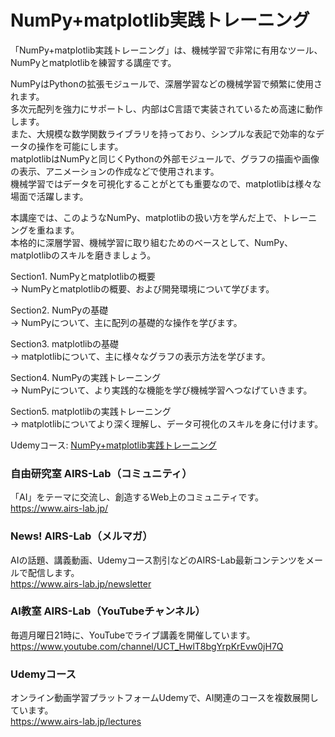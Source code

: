 # NumPy+matplotlib実践トレーニング
「NumPy+matplotlib実践トレーニング」は、機械学習で非常に有用なツール、NumPyとmatplotlibを練習する講座です。  

NumPyはPythonの拡張モジュールで、深層学習などの機械学習で頻繁に使用されます。  
多次元配列を強力にサポートし、内部はC言語で実装されているため高速に動作します。  
また、大規模な数学関数ライブラリを持っており、シンプルな表記で効率的なデータの操作を可能にします。  
matplotlibはNumPyと同じくPythonの外部モジュールで、グラフの描画や画像の表示、アニメーションの作成などで使用されます。  
機械学習ではデータを可視化することがとても重要なので、matplotlibは様々な場面で活躍します。  

本講座では、このようなNumPy、matplotlibの扱い方を学んだ上で、トレーニングを重ねます。  
本格的に深層学習、機械学習に取り組むためのベースとして、NumPy、matplotlibのスキルを磨きましょう。 

Section1. NumPyとmatplotlibの概要  
→ NumPyとmatplotlibの概要、および開発環境について学びます。  
  
Section2. NumPyの基礎  
→ NumPyについて、主に配列の基礎的な操作を学びます。  
  
Section3. matplotlibの基礎  
→ matplotlibについて、主に様々なグラフの表示方法を学びます。  
  
Section4. NumPyの実践トレーニング  
→ NumPyについて、より実践的な機能を学び機械学習へつなげていきます。  
  
Section5. matplotlibの実践トレーニング  
→ matplotlibについてより深く理解し、データ可視化のスキルを身に付けます。  
  
Udemyコース: [NumPy+matplotlib実践トレーニング](https://www.udemy.com/course/numpy-matplotlib/?referralCode=3B0162CC196FE303F427)
  
### 自由研究室 AIRS-Lab（コミュニティ）
「AI」をテーマに交流し、創造するWeb上のコミュニティです。  
https://www.airs-lab.jp/  
  
### News! AIRS-Lab（メルマガ）
AIの話題、講義動画、Udemyコース割引などのAIRS-Lab最新コンテンツをメールで配信します。  
https://www.airs-lab.jp/newsletter  
  
### AI教室 AIRS-Lab（YouTubeチャンネル）
毎週月曜日21時に、YouTubeでライブ講義を開催しています。  
https://www.youtube.com/channel/UCT_HwlT8bgYrpKrEvw0jH7Q  
  
### Udemyコース
オンライン動画学習プラットフォームUdemyで、AI関連のコースを複数展開しています。  
https://www.airs-lab.jp/lectures  

